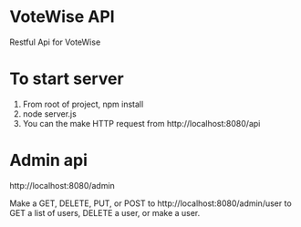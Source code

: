 # VoteWise API

Restful Api for VoteWise

# To start server

1) From root of project, npm install
2) node server.js
3) You can the make HTTP request from http://localhost:8080/api

# Admin api

http://localhost:8080/admin

Make a GET, DELETE, PUT, or POST to http://localhost:8080/admin/user to GET a list of users, DELETE a user, or make a user.
